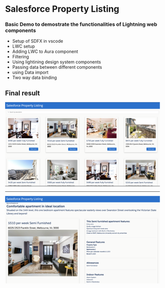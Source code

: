 #  Salesforce Property Listing
### Basic Demo to demostrate the functionalities of Lightning web components
* Setup of SDFX in vscode
* LWC setup
* Adding LWC to Aura component
* Filtering
* Using lightining design system components
* Passing data between different components
* using Data import
* Two way data binding


## Final result
<img src="./images/main.png" alt="main screen">
<hr/>
<img src="./images/description.png" alt="description screen">
